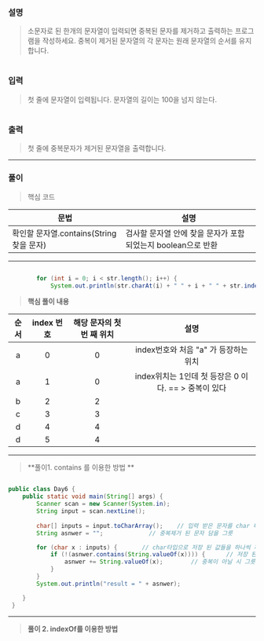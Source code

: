 ### 설명

> 소문자로 된 한개의 문자열이 입력되면 중복된 문자를 제거하고 출력하는 프로그램을 작성하세요.
> 중복이 제거된 문자열의 각 문자는 원래 문자열의 순서를 유지합니다.

#

### 입력
> 첫 줄에 문자열이 입력됩니다. 문자열의 길이는 100을 넘지 않는다.

#

### 출력
> 첫 줄에 중복문자가 제거된 문자열을 출력합니다.

***

### 풀이 

> 핵심 코드 


|문법 | 설명|
|---|---|
|확인할 문자열.contains(String 찾을 문자) | 검사할 문자열 안에 찾을 문자가 포함되었는지 boolean으로 반환|

***

```java

        for (int i = 0; i < str.length(); i++) {
            System.out.println(str.charAt(i) + " " + i + " " + str.indexOf(str.charAt(i)));


```

> **핵심 풀이 내용**

|순서|index 번호| 해당 문자의 첫번 째 위치| 설명|
|:---:|:---:|:---:|:---:|
|a|0|0|  index번호와 처음 "a" 가 등장하는 위치  
|a|1|0|  index위치는 1인데 첫 등장은 0 이다. == > 중복이 있다
|b|2|2|
|c|3|3|
|d|4|4|
|d|5|4|
               


***

> **풀이1. contains 를 이용한 방법 **
```java

public class Day6 {
    public static void main(String[] args) {
        Scanner scan = new Scanner(System.in);
        String input = scan.nextLine();
        
        char[] inputs = input.toCharArray();    // 입력 받은 문자를 char 배열로 저장
        String asnwer = "";             // 중복제거 된 문자 담을 그릇

        for (char x : inputs) {       // char타입으로 저장 된 값들을 하나씩 꺼내어 대입
            if (!(asnwer.contains(String.valueOf(x)))) {      // 저장 된 그릇(answer)에 하나씩 들어오는 x의 값의 중복여부 확인
                asnwer += String.valueOf(x);        // 중복이 아닐 시 그릇에 하나씩 담는다.
            }
        }
        System.out.println("result = " + asnwer);

    }
 }

```
***
> **풀이 2. indexOf를 이용한 방법**

```java



```
